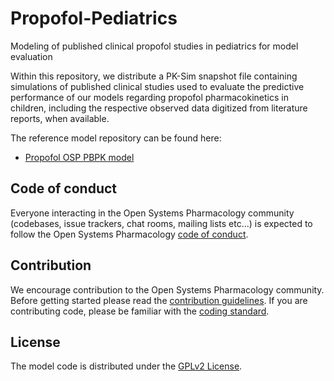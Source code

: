 # Propofol-Pediatrics

Modeling of published clinical propofol studies in pediatrics for model evaluation

Within this repository, we distribute a PK-Sim snapshot file containing simulations of published clinical studies used to evaluate the predictive performance of our models regarding propofol pharmacokinetics in children, including the respective observed data digitized from literature reports, when available.

The reference model repository can be found here:

- [Propofol OSP PBPK model](https://github.com/Open-Systems-Pharmacology/Propofol-Model)

## Code of conduct
Everyone interacting in the Open Systems Pharmacology community (codebases, issue trackers, chat rooms, mailing lists etc...) is expected to follow the Open Systems Pharmacology [code of conduct](https://github.com/Open-Systems-Pharmacology/Suite/blob/master/CODE_OF_CONDUCT.md#contributor-covenant-code-of-conduct).

## Contribution
We encourage contribution to the Open Systems Pharmacology community. Before getting started please read the [contribution guidelines](https://github.com/Open-Systems-Pharmacology/Suite/blob/master/CONTRIBUTING.md#ways-to-contribute). If you are contributing code, please be familiar with the [coding standard](https://github.com/Open-Systems-Pharmacology/Suite/blob/master/CODING_STANDARDS.md#visual-studio-settings).

## License
The model code is distributed under the [GPLv2 License](https://github.com/Open-Systems-Pharmacology/Suite/blob/develop/LICENSE).
